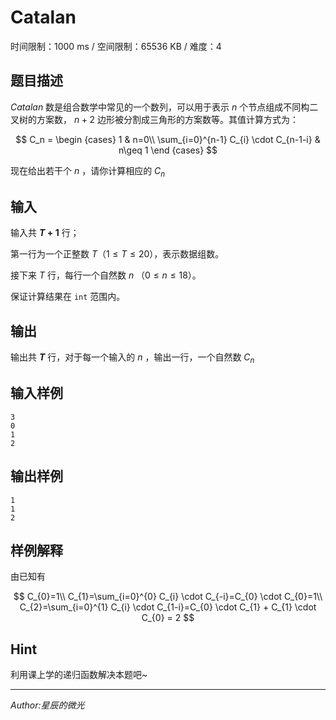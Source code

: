 # Catalan

时间限制：1000 ms / 空间限制：65536 KB / 难度：4

## 题目描述

$Catalan$ 数是组合数学中常见的一个数列，可以用于表示 $n$ 个节点组成不同构二叉树的方案数， $n+2$ 边形被分割成三角形的方案数等。其值计算方式为：

$$
C_n = \begin {cases}
1 & n=0\\
\sum_{i=0}^{n-1} C_{i} \cdot C_{n-1-i}  & n\geq 1
\end {cases}
$$

现在给出若干个 $n$ ，请你计算相应的 $C_n$

## 输入

输入共 **$T+1$** 行；

第一行为一个正整数 $T$（$1 \leq T \leq 20$），表示数据组数。

接下来 $T$ 行，每行一个自然数 $n$ （$0 \leq n \leq 18$）。

保证计算结果在 `int` 范围内。

## 输出

输出共 **$T$** 行，对于每一个输入的 $n$ ，输出一行，一个自然数 $C_n$

## 输入样例

    3
    0
    1
    2

## 输出样例

    1
    1
    2

## 样例解释

由已知有

$$
C_{0}=1\\
C_{1}=\sum_{i=0}^{0} C_{i} \cdot C_{-i}=C_{0} \cdot C_{0}=1\\
C_{2}=\sum_{i=0}^{1} C_{i} \cdot C_{1-i}=C_{0} \cdot C_{1} + C_{1} \cdot C_{0} = 2
$$

## Hint

利用课上学的递归函数解决本题吧~

-----

*Author:星辰的微光*
